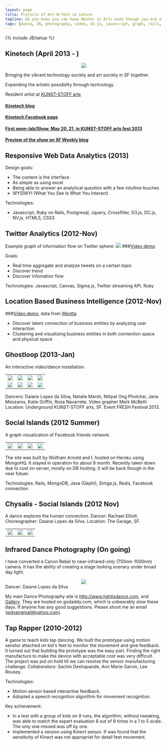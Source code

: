 ```yaml
---
layout: page
title: Projects of Art-N-Tech in nature
tagline: Do you know you can have Master in Arts even though you are a engineering major?
tags: [dance, IR, photography, video, d3.js, javascript, graph, rails, ROR]
---
```

{% include JB/setup %}

## Kinetech (April 2013 - )
<center><img class="brand-image" src="{{ASSET_PATH}}/images/kinetech_a.jpg"/></center>

Bringing the vibrant technology society and art society in SF together.

Expending the artistic possibility through technology.

Resident artist at <a href="http://www.kunst-stoff.org/">KUNST-STOFF arts</a>
#### <a href="http://kinetechmedia.blogspot.com/">Kinetech blog</a>
#### <a href="https://www.facebook.com/kinetechlab">Kinetech Facebook page</a>
#### <a href="https://www.facebook.com/events/158207947688400/">First open-lab/Show, May 20, 21, in KUNST-STOFF arts fest 2013</a>
#### <a href="http://blogs.sfweekly.com/exhibitionist/2013/05/science_is_beautiful.php">Preview of the show on SF Weekly blog</a>

## Responsive Web Data Analytics (2013)

Design goals:
- The content is the interface
- As simple as using excel
- Being able to answer an analytical question with a few intuitive touches
- WYSIWYI (What You See Is What You Interact)

Technologies:
- Javascript, Ruby on Rails, Postgresql, Jquery, Crossfilter, D3.js, DC.js, NV.js, HTML5, CSS3



## Twitter Analytics (2012-Nov)

Example graph of information flow on Twitter sphere:
<img class="brand-image" src="{{ASSET_PATH}}/images/twitter_activity_graph.png"/>
###<a href="http://youtu.be/77ZyTorhM9E">Video demo</a>

Goals:
- Real time aggregate and analyze tweets on a certain topic
- Discover trend
- Discover infomation flow

Technologies: Javascript, Canvas, Sigma.js, Twitter streaming API, Ruby


## Location Based Business Intelligence (2012-Nov)
###<a href="http://youtu.be/inDURIZlTPA">Video demo</a>, data from <a href="http://www.weotta.com/">Weotta</a>

- Discover latent connection of business entities by analyzing user interaction
- Clustering and visualizing business entities in both connection space and physical space




## Ghostloop (2013-Jan)
An interactive video/dance installation.
<table>
	<tr>
		<td><a href="{{ASSET_PATH}}/images/ghostloop/IMG_8885.jpg"><img src="{{ASSET_PATH}}/images/ghostloop/small-8885.jpg"/></a></td>
		<td><a href="{{ASSET_PATH}}/images/ghostloop/IMG_8937.jpg"><img src="{{ASSET_PATH}}/images/ghostloop/small-8937.jpg"/></a></td>
		<td><a href="{{ASSET_PATH}}/images/ghostloop/IMG_8962.jpg"><img src="{{ASSET_PATH}}/images/ghostloop/small-8962.jpg"/></a></td>
		<td><a href="{{ASSET_PATH}}/images/ghostloop/IMG_8975.jpg"><img src="{{ASSET_PATH}}/images/ghostloop/small-8975.jpg"/></a></td>
	</tr>
	<tr>
		<td><a href="{{ASSET_PATH}}/images/ghostloop/IMG_8977.jpg"><img src="{{ASSET_PATH}}/images/ghostloop/small-8977.jpg"/></a></td>
		<td><a href="{{ASSET_PATH}}/images/ghostloop/IMG_8989.jpg"><img src="{{ASSET_PATH}}/images/ghostloop/small-8989.jpg"/></a></td>
		<td><a href="{{ASSET_PATH}}/images/ghostloop/IMG_9008.jpg"><img src="{{ASSET_PATH}}/images/ghostloop/small-9008.jpg"/></a></td>
		<td><a href="{{ASSET_PATH}}/images/ghostloop/IMG_9022.jpg"><img src="{{ASSET_PATH}}/images/ghostloop/small-9022.jpg"/></a></td>
	</tr>
</table>

Dancers: Daiane Lopes da Silva, Natalie Marsh, Nitipat Ong Pholchai, Jana Meszaros, Katie Griffin, Rosa Navarrete. Video grapher Mark McBeth
Location: Underground KUNST-STOFF arts, SF. Event FRESH Festival 2013.


## Social Islands (2012 Summer)
A graph visualization of Facebook friends network.

<table>
	<tr>
	<td><a href="{{ASSET_PATH}}/images/si01.png"><img src="{{ASSET_PATH}}/images/si01_icon.png"/></a></td>
	<td><a href="{{ASSET_PATH}}/images/si02.png"><img src="{{ASSET_PATH}}/images/si02_icon.png"/></a></td>
	<td><a href="{{ASSET_PATH}}/images/si03.png"><img src="{{ASSET_PATH}}/images/si03_icon.png"/></a></td>
	<td><a href="{{ASSET_PATH}}/images/si04.png"><img src="{{ASSET_PATH}}/images/si04_icon.png"/></a></td>
	</tr>
</table>

The site was built by Wolfram Arnold and I, hosted on Heroku using MongoHQ. It stayed in operation for about 8 month. Recently taken down due to cost on server, mostly on DB hosting. It will be back though in the near futuer.

Technologies: Rails, MongoDB, Java (Gephi), Simga.js, Redis, Facebook connection


## Chysalis - Social Islands (2012 Nov)
A dance explores the human connection. Dancer: Rachael Elliott. Choreographer: Daiane Lopes da Silva. Location: The Garage, SF.
<center>
<table>
	<tr>
		<td><a href="{{ASSET_PATH}}/images/IMG_5679.jpg"><img src="{{ASSET_PATH}}/images/small-5679.jpg"/></a></td>
		<td><a href="{{ASSET_PATH}}/images/IMG_5684.jpg"><img src="{{ASSET_PATH}}/images/small-5684.jpg"/></a></td>
		<td><a href="{{ASSET_PATH}}/images/IMG_5704.jpg"><img src="{{ASSET_PATH}}/images/small-5704.jpg"/></a></td>
	</tr>
</table>
</center>


## Infrared Dance Photography (On going)

I have converted a Canon Rebel to near-infrared-only (750nm-1000nm) camera. It has the ability of creating a stage looking scenary under broad day light. 

<center><a href="http://lightisdance.com/gallery/curiouslightair/"><img class="brand-image" src="{{ASSET_PATH}}/images/IMG_5758.jpg"/></a></center>
Dancer: Daiane Lopes da Silva

My main Dance Photography site is <http://www.lightisdance.com>, and [Gallery](http://www.lightisdance.com/home/gallery). They are hosted on godaddy.com, which is unbearably slow these days. If anyone has any good suggestions. Please shoot me an email (wdyangmail@yahoo.com).


## Tap Rapper (2010-2012)
A game to teach kids tap dancing. We built the prototype using motion senstor attached on kid's feet to monitor the movement and give feedback. It turned out that building the prototype was the easy part. Finding the right manufacture to make the device with acceptable cost was very difficult. The project was put on hold till we can resolve the sensor manufacturing challenge. Collaborators: Sachin Deshapande, Ann Marie Garvin, Lee Rousey.

Technologies:
- Motion sensor based interactive feedback.
- Adopted a speech recognition algorithm for movement recognition.

Key achievement:
- In a test with a group of kids on 9 runs, the algorithm, without tweaking, was able to match the expert evaluation 8 out of 9 times in a 1 to 5 scale. The only one missed was off by one.
- Implemented a version using Kinect sensor. If was found that the sensitivity of Kinect was not appropriet for detail feet movement.


